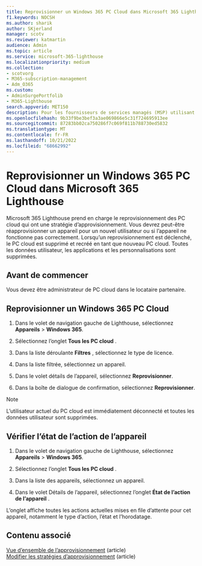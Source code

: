 ```yaml
---
title: Reprovisionner un Windows 365 PC Cloud dans Microsoft 365 Lighthouse
f1.keywords: NOCSH
ms.author: sharik
author: SKjerland
manager: scotv
ms.reviewer: katmartin
audience: Admin
ms.topic: article
ms.service: microsoft-365-lighthouse
ms.localizationpriority: medium
ms.collection:
- scotvorg
- M365-subscription-management
- Adm_O365
ms.custom:
- AdminSurgePortfolib
- M365-Lighthouse
search.appverid: MET150
description: Pour les fournisseurs de services managés (MSP) utilisant Microsoft 365 Lighthouse, découvrez comment reprovisionner un Windows 365 PC Cloud dans Microsoft 365 Lighthouse.
ms.openlocfilehash: 9b33f9be3bef3a3ae069866e5c31f724695913ee
ms.sourcegitcommit: 87283bb02ca750286f7c069f811b788730ed5832
ms.translationtype: MT
ms.contentlocale: fr-FR
ms.lasthandoff: 10/21/2022
ms.locfileid: "68662992"
---
```

# <a name="reprovision-a-windows-365-cloud-pc-in-microsoft-365-lighthouse"></a>Reprovisionner un Windows 365 PC Cloud dans Microsoft 365 Lighthouse

Microsoft 365 Lighthouse prend en charge le reprovisionnement des PC cloud qui ont une stratégie d’approvisionnement. Vous devrez peut-être réapprovisionner un appareil pour un nouvel utilisateur ou si l’appareil ne fonctionne pas correctement. Lorsqu’un reprovisionnement est déclenché, le PC cloud est supprimé et recréé en tant que nouveau PC cloud. Toutes les données utilisateur, les applications et les personnalisations sont supprimées.

## <a name="before-you-begin"></a>Avant de commencer

Vous devez être administrateur de PC cloud dans le locataire partenaire.

## <a name="reprovision-a-windows-365-cloud-pc"></a>Reprovisionner un Windows 365 PC Cloud

1. Dans le volet de navigation gauche de Lighthouse, sélectionnez **Appareils** >  **Windows 365**.

2. Sélectionnez l’onglet **Tous les PC cloud** .

3. Dans la liste déroulante **Filtres** , sélectionnez le type de licence.

4. Dans la liste filtrée, sélectionnez un appareil.

5. Dans le volet détails de l’appareil, sélectionnez **Reprovisionner**.

6. Dans la boîte de dialogue de confirmation, sélectionnez **Reprovisionner**.

> [!NOTE]
> L’utilisateur actuel du PC cloud est immédiatement déconnecté et toutes les données utilisateur sont supprimées.

## <a name="check-the-device-action-status"></a>Vérifier l’état de l’action de l’appareil

1. Dans le volet de navigation gauche de Lighthouse, sélectionnez **Appareils** >  **Windows 365**.

2. Sélectionnez l’onglet **Tous les PC cloud** .

3. Dans la liste des appareils, sélectionnez un appareil.

4. Dans le volet Détails de l’appareil, sélectionnez l’onglet **État de l’action de l’appareil** .

L’onglet affiche toutes les actions actuelles mises en file d’attente pour cet appareil, notamment le type d’action, l’état et l’horodatage.

## <a name="related-content"></a>Contenu associé

[Vue d’ensemble de l’approvisionnement](/windows-365/enterprise/provisioning) (article)\
[Modifier les stratégies d’approvisionnement](/windows-365/enterprise/edit-provisioning-policy) (article)
